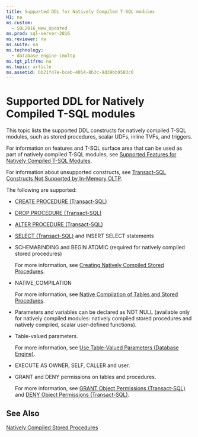 ```yaml
---
title: Supported DDL for Natively Compiled T-SQL modules
H1: na
ms.custom: 
  - SQL2016_New_Updated
ms.prod: sql-server-2016
ms.reviewer: na
ms.suite: na
ms.technology: 
  - database-engine-imoltp
ms.tgt_pltfrm: na
ms.topic: article
ms.assetid: 6b21f47e-bceb-4054-8b3c-9d39bb9583c0
---
```

# Supported DDL for Natively Compiled T-SQL modules
  This topic lists the supported DDL constructs for natively compiled T\-SQL modules, such as stored procedures, scalar UDFs, inline TVFs, and triggers.  
  
 For information on features and T\-SQL surface area that can be used as part of natively compiled T\-SQL modules, see [Supported Features for Natively Compiled T-SQL Modules](../../Topics/TopicNameNotContainA/Supported-Features-for-Natively-Compiled-T-SQL-Modules.md).  
  
 For information about unsupported constructs, see [Transact-SQL Constructs Not Supported by In-Memory OLTP](../../Topics/TopicNameNotContainA/Transact-SQL-Constructs-Not-Supported-by-In-Memory-OLTP.md).  
  
 The following are supported:  
  
-   [CREATE PROCEDURE &#40;Transact-SQL&#41;](../Topic/CREATE%20PROCEDURE%20\(Transact-SQL\).md)  
  
-   [DROP PROCEDURE &#40;Transact-SQL&#41;](../Topic/DROP%20PROCEDURE%20\(Transact-SQL\).md)  
  
-   [ALTER PROCEDURE &#40;Transact-SQL&#41;](../Topic/ALTER%20PROCEDURE%20\(Transact-SQL\).md)  
  
-   [SELECT &#40;Transact-SQL&#41;](../Topic/SELECT%20\(Transact-SQL\).md) and INSERT SELECT statements  
  
-   SCHEMABINDING and BEGIN ATOMIC \(required for natively compiled stored procedures\)  
  
     For more information, see [Creating Natively Compiled Stored Procedures](../../Topics/TopicNameNotContainA/Creating-Natively-Compiled-Stored-Procedures.md).  
  
-   NATIVE\_COMPILATION  
  
     For more information, see [Native Compilation of Tables and Stored Procedures](../../Topics/TopicNameNotContainA/Native-Compilation-of-Tables-and-Stored-Procedures.md).  
  
-   Parameters and variables can be declared as NOT NULL \(available only for natively compiled modules: natively compiled stored procedures and natively compiled, scalar user\-defined functions\).  
  
-   Table\-valued parameters.  
  
     For more information, see [Use Table-Valued Parameters &#40;Database Engine&#41;](../../Topics/TopicNameNotContainA/Use-Table-Valued-Parameters--Database-Engine-.md).  
  
-   EXECUTE AS OWNER, SELF, CALLER and user.  
  
-   GRANT and DENY permissions on tables and procedures.  
  
     For more information, see [GRANT Object Permissions &#40;Transact-SQL&#41;](../Topic/GRANT%20Object%20Permissions%20\(Transact-SQL\).md) and [DENY Object Permissions &#40;Transact-SQL&#41;](../Topic/DENY%20Object%20Permissions%20\(Transact-SQL\).md).  
  
## See Also  
 [Natively Compiled Stored Procedures](../../Topics/TopicNameNotContainA/Natively-Compiled-Stored-Procedures.md)  
  
  